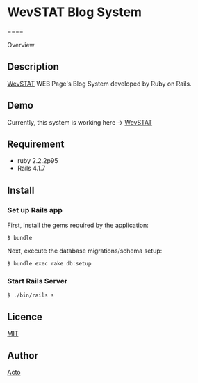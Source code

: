 # WevSTAT Blog System

====

Overview

## Description
[WevSTAT](http://koucs.com) WEB Page's Blog System developed by Ruby on Rails.

## Demo
Currently, this system is working here -> [WevSTAT](http://koucs.com)

## Requirement
- ruby 2.2.2p95
- Rails 4.1.7

## Install

### Set up Rails app
First, install the gems required by the application:

```
$ bundle
```

Next, execute the database migrations/schema setup:

```
$ bundle exec rake db:setup
```

### Start Rails Server

```
$ ./bin/rails s
```


## Licence

[MIT](https://github.com/tcnksm/tool/blob/master/LICENCE)

## Author

[Acto](https://github.com/Acto)
